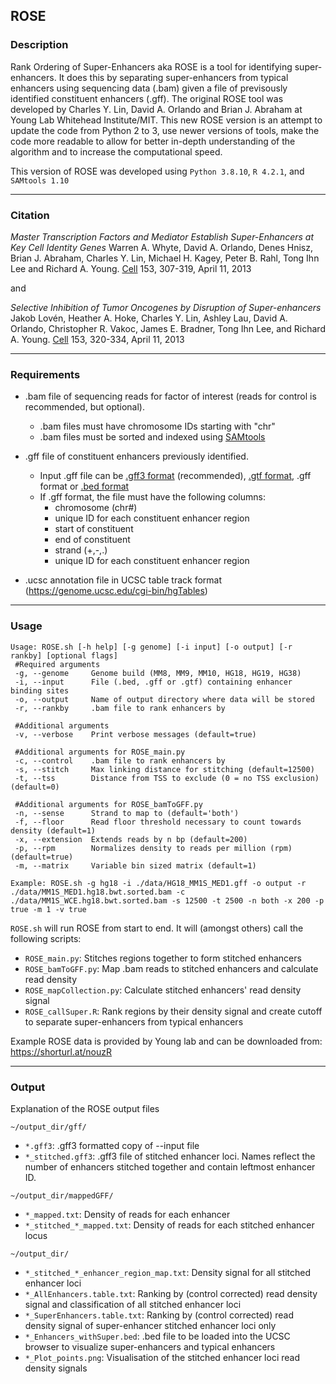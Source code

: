 ## ROSE

### Description

Rank Ordering of Super-Enhancers aka ROSE is a tool for identifying super-enhancers. It does this by separating super-enhancers from typical enhancers using sequencing data (.bam) given a file of previsously identified constituent enhancers (.gff). The original ROSE tool was developed by Charles Y. Lin, David A. Orlando and Brian J. Abraham at Young Lab Whitehead Institute/MIT. This new ROSE version is an attempt to update the code from Python 2 to 3, use newer versions of tools, make the code more readable to allow for better in-depth understanding of the algorithm and to increase the computational speed.

This version of ROSE was developed using `Python 3.8.10`, `R 4.2.1`, and `SAMtools 1.10`

---

### Citation

*Master Transcription Factors and Mediator Establish Super-Enhancers at Key Cell Identity Genes*
Warren A. Whyte, David A. Orlando, Denes Hnisz, Brian J. Abraham, Charles Y. Lin, Michael H. Kagey, Peter B. Rahl, Tong Ihn Lee and Richard A. Young. [Cell](https://www.sciencedirect.com/science/article/pii/S0092867413003929) 153, 307-319, April 11, 2013

and

*Selective Inhibition of Tumor Oncogenes by Disruption of Super-enhancers* 
Jakob Lovén, Heather A. Hoke, Charles Y. Lin, Ashley Lau, David A. Orlando, Christopher R. Vakoc, James E. Bradner, Tong Ihn Lee, and Richard A. Young. [Cell](https://www.sciencedirect.com/science/article/pii/S0092867413003930) 153, 320-334, April 11, 2013

---

### Requirements

- .bam file of sequencing reads for factor of interest (reads for control is recommended, but optional).
	- .bam files must have chromosome IDs starting with "chr"
	- .bam files must be sorted and indexed using [SAMtools](http://www.htslib.org/doc/samtools.html)

- .gff file of constituent enhancers previously identified.
	- Input .gff file can be [.gff3 format](https://asia.ensembl.org/info/website/upload/gff3.html) (recommended), [.gtf format](https://asia.ensembl.org/info/website/upload/gff.html), .gff format or [.bed format](https://asia.ensembl.org/info/website/upload/bed.html)
	- If .gff format, the file must have the following columns:
		* chromosome (chr#)
		* unique ID for each constituent enhancer region
		* start of constituent
		* end of constituent
		* strand (+,-,.)
		* unique ID for each constituent enhancer region
		
- .ucsc annotation file in UCSC table track format (https://genome.ucsc.edu/cgi-bin/hgTables)

---

### Usage

```
Usage: ROSE.sh [-h help] [-g genome] [-i input] [-o output] [-r rankby] [optional flags]
 #Required arguments
 -g, --genome     Genome build (MM8, MM9, MM10, HG18, HG19, HG38)
 -i, --input      File (.bed, .gff or .gtf) containing enhancer binding sites
 -o, --output     Name of output directory where data will be stored
 -r, --rankby     .bam file to rank enhancers by

 #Additional arguments
 -v, --verbose    Print verbose messages (default=true)

 #Additional arguments for ROSE_main.py
 -c, --control    .bam file to rank enhancers by
 -s, --stitch     Max linking distance for stitching (default=12500)
 -t, --tss        Distance from TSS to exclude (0 = no TSS exclusion) (default=0)

 #Additional arguments for ROSE_bamToGFF.py
 -n, --sense      Strand to map to (default='both')
 -f, --floor      Read floor threshold necessary to count towards density (default=1)
 -x, --extension  Extends reads by n bp (default=200)
 -p, --rpm        Normalizes density to reads per million (rpm) (default=true)
 -m, --matrix     Variable bin sized matrix (default=1)

Example: ROSE.sh -g hg18 -i ./data/HG18_MM1S_MED1.gff -o output -r ./data/MM1S_MED1.hg18.bwt.sorted.bam -c ./data/MM1S_WCE.hg18.bwt.sorted.bam -s 12500 -t 2500 -n both -x 200 -p true -m 1 -v true
```

`ROSE.sh` will run ROSE from start to end. It will (amongst others) call the following scripts:

- `ROSE_main.py`: Stitches regions together to form stitched enhancers
- `ROSE_bamToGFF.py`: Map .bam reads to stitched enhancers and calculate read density
- `ROSE_mapCollection.py`: Calculate stitched enhancers' read density signal
- `ROSE_callSuper.R`: Rank regions by their density signal and create cutoff to separate super-enhancers from typical enhancers

Example ROSE data is provided by Young lab and can be downloaded from: <https://shorturl.at/nouzR>

---

### Output

Explanation of the ROSE output files

`~/output_dir/gff/`

- `*.gff3`: .gff3 formatted copy of --input file
- `*_stitched.gff3`: .gff3 file of stitched enhancer loci. Names reflect the number of enhancers stitched together and contain leftmost enhancer ID.

`~/output_dir/mappedGFF/`

- `*_mapped.txt`: Density of reads for each enhancer
- `*_stitched_*_mapped.txt`: Density of reads for each stitched enhancer locus

`~/output_dir/`

- `*_stitched_*_enhancer_region_map.txt`: Density signal for all stitched enhancer loci
- `*_AllEnhancers.table.txt`: Ranking by (control corrected) read density signal and classification of all stitched enhancer loci
- `*_SuperEnhancers.table.txt`: Ranking by (control corrected) read density signal of super-enhancer stitched enhancer loci only
- `*_Enhancers_withSuper.bed`: .bed file to be loaded into the UCSC browser to visualize super-enhancers and typical enhancers
- `*_Plot_points.png`: Visualisation of the stitched enhancer loci read density signals
